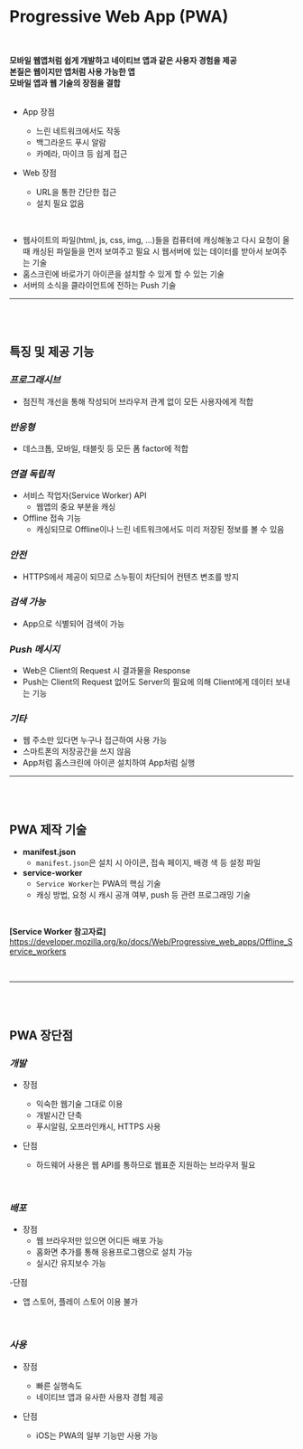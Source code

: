 # Progressive Web App (PWA)

<br>

**모바일 웹앱처럼 쉽게 개발하고 네이티브 앱과 같은 사용자 경험을 제공**<br>
**본질은 웹이지만 앱처럼 사용 가능한 앱**<br>
**모바일 앱과 웹 기술의 장점을 결합**<br>
<br>

- App 장점

  - 느린 네트워크에서도 작동
  - 백그라운드 푸시 알람
  - 카메라, 마이크 등 쉽게 접근

- Web 장점
  - URL을 통한 간단한 접근
  - 설치 필요 없음

<br>

- 웹사이트의 파일(html, js, css, img, ...)들을 컴퓨터에 캐싱해놓고 다시 요청이 올 때 캐싱된 파일들을 먼저 보여주고 필요 시 웹서버에 있는 데이터를 받아서 보여주는 기술
- 홈스크린에 바로가기 아이콘을 설치할 수 있게 할 수 있는 기술
- 서버의 소식을 클라이언트에 전하는 Push 기술

---

<br>
<br>

## 특징 및 제공 기능

### **_프로그래시브_**

- 점진적 개선을 통해 작성되어 브라우저 관계 없이 모든 사용자에게 적합

### **_반응형_**

- 데스크톱, 모바일, 태블릿 등 모든 폼 factor에 적합

### **_연결 독립적_**

- 서비스 작업자(Service Worker) API
  - 웹앱의 중요 부분을 캐싱
- Offline 접속 기능
  - 캐싱되므로 Offline이나 느린 네트워크에서도 미리 저장된 정보를 볼 수 있음

### **_안전_**

- HTTPS에서 제공이 되므로 스누핑이 차단되어 컨텐츠 변조를 방지

### **_검색 가능_**

- App으로 식별되어 검색이 가능

### **_Push 메시지_**

- Web은 Client의 Request 시 결과물을 Response
- Push는 Client의 Request 없어도 Server의 필요에 의해 Client에게 데이터 보내는 기능

### **_기타_**

- 웹 주소만 있다면 누구나 접근하여 사용 가능
- 스마트폰의 저장공간을 쓰지 않음
- App처럼 홈스크린에 아이콘 설치하여 App처럼 실행

---

<br><br>

## PWA 제작 기술

- **manifest.json**
  - `manifest.json`은 설치 시 아이콘, 접속 페이지, 배경 색 등 설정 파일
- **service-worker**
  - `Service Worker`는 PWA의 핵심 기술
  - 캐싱 방법, 요청 시 캐시 공개 여부, push 등 관련 프로그래밍 기술

<br>

**[Service Worker 참고자료]**
https://developer.mozilla.org/ko/docs/Web/Progressive_web_apps/Offline_Service_workers

<br>

---

<br>
<br>

## PWA 장단점

### **_개발_**

- 장점

  - 익숙한 웹기술 그대로 이용
  - 개발시간 단축
  - 푸시알림, 오프라인캐시, HTTPS 사용

- 단점
  - 하드웨어 사용은 웹 API를 통하므로 웹표준 지원하는 브라우저 필요

<br>

### **_배포_**

- 장점
  - 웹 브라우저만 있으면 어디든 배포 가능
  - 홈화면 추가를 통해 응용프로그램으로 설치 가능
  - 실시간 유지보수 가능

-단점

- 앱 스토어, 플레이 스토어 이용 불가

<br>

### **_사용_**

- 장점

  - 빠른 실행속도
  - 네이티브 앱과 유사한 사용자 경험 제공

- 단점
  - iOS는 PWA의 일부 기능만 사용 가능
